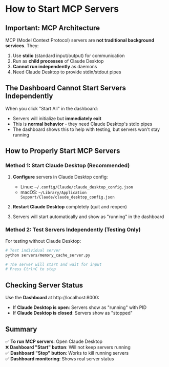 # How to Start MCP Servers

## Important: MCP Architecture

MCP (Model Context Protocol) servers are **not traditional background services**. They:

1. Use **stdio** (standard input/output) for communication
2. Run as **child processes** of Claude Desktop
3. **Cannot run independently** as daemons
4. Need Claude Desktop to provide stdin/stdout pipes

## The Dashboard Cannot Start Servers Independently

When you click "Start All" in the dashboard:
- Servers will initialize but **immediately exit**
- This is **normal behavior** - they need Claude Desktop's stdio pipes
- The dashboard shows this to help with testing, but servers won't stay running

## How to Properly Start MCP Servers

### Method 1: Start Claude Desktop (Recommended)

1. **Configure** servers in Claude Desktop config:
   - Linux: `~/.config/Claude/claude_desktop_config.json`
   - macOS: `~/Library/Application Support/Claude/claude_desktop_config.json`

2. **Restart Claude Desktop** completely (quit and reopen)

3. Servers will start automatically and show as "running" in the dashboard

### Method 2: Test Servers Independently (Testing Only)

For testing without Claude Desktop:

```bash
# Test individual server
python servers/memory_cache_server.py

# The server will start and wait for input
# Press Ctrl+C to stop
```

## Checking Server Status

Use the **Dashboard** at http://localhost:8000:

- If **Claude Desktop is open**: Servers show as "running" with PID
- If **Claude Desktop is closed**: Servers show as "stopped"

## Summary

✅ **To run MCP servers**: Open Claude Desktop  
❌ **Dashboard "Start" button**: Will not keep servers running  
✅ **Dashboard "Stop" button**: Works to kill running servers  
✅ **Dashboard monitoring**: Shows real server status  
